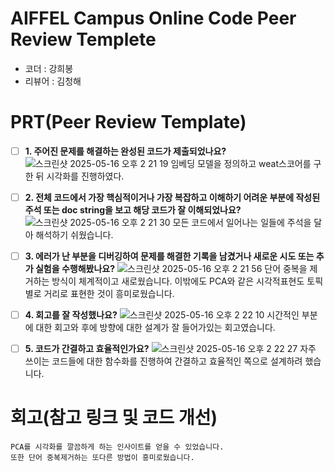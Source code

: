 # AIFFEL Campus Online Code Peer Review Templete
- 코더 : 강희봉
- 리뷰어 : 김청해


# PRT(Peer Review Template)
- [ ]  **1. 주어진 문제를 해결하는 완성된 코드가 제출되었나요?**
    ![스크린샷 2025-05-16 오후 2 21 19](https://github.com/user-attachments/assets/0f0282c4-b6fb-4d79-934b-de6f7bc40691)
    임베딩 모델을 정의하고 weat스코어를 구한 뒤 시각화를 진행하였다.

- [ ]  **2. 전체 코드에서 가장 핵심적이거나 가장 복잡하고 이해하기 어려운 부분에 작성된 
주석 또는 doc string을 보고 해당 코드가 잘 이해되었나요?**
    ![스크린샷 2025-05-16 오후 2 21 30](https://github.com/user-attachments/assets/88edc9cc-1d29-4316-b30e-e722ea155430)
    모든 코드에서 일어나는 일들에 주석을 달아 해석하기 쉬웠습니다.
        
- [ ]  **3. 에러가 난 부분을 디버깅하여 문제를 해결한 기록을 남겼거나
새로운 시도 또는 추가 실험을 수행해봤나요?**
![스크린샷 2025-05-16 오후 2 21 56](https://github.com/user-attachments/assets/68121cea-7046-411e-9131-51e2a822923b)
    단어 중복을 제거하는 방식이 체계적이고 새로웠습니다.
    이밖에도 PCA와 같은 시각적표현도 토픽별로 거리로 표현한 것이 흥미로웠습니다.
    
- [ ]  **4. 회고를 잘 작성했나요?**
    ![스크린샷 2025-05-16 오후 2 22 10](https://github.com/user-attachments/assets/103259fc-b44f-4b45-ba97-9c8c17cb4f36)
    시간적인 부분에 대한 회고와 후에 방향에 대한 설계가 잘 들어가있는 회고였습니다.

- [ ]  **5. 코드가 간결하고 효율적인가요?**
    ![스크린샷 2025-05-16 오후 2 22 27](https://github.com/user-attachments/assets/637e10dd-7d75-48fb-bcb4-994f02e60e53)
    자주 쓰이는 코드들에 대한 함수화를 진행하여 간결하고 효율적인 쪽으로 설계하려 했습니다.

# 회고(참고 링크 및 코드 개선)
```
PCA를 시각화를 깔끔하게 하는 인사이트를 얻을 수 있었습니다.
또한 단어 중복제거하는 또다른 방법이 흥미로웠습니다.
```
